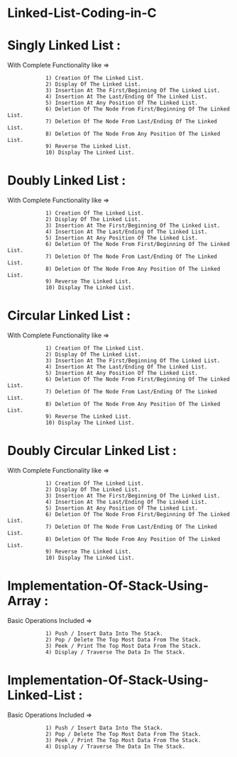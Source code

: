# Linked-List-Coding-in-C

# Singly Linked List :
  With Complete Functionality like =>
  
                1) Creation Of The Linked List.
                2) Display Of The Linked List.
                3) Insertion At The First/Beginning Of The Linked List.
                4) Insertion At The Last/Ending Of The Linked List.
                5) Insertion At Any Position Of The Linked List.
                6) Deletion Of The Node From First/Beginning Of The Linked List.
                7) Deletion Of The Node From Last/Ending Of The Linked List.
                8) Deletion Of The Node From Any Position Of The Linked List.
                9) Reverse The Linked List.
                10) Display The Linked List.

# Doubly Linked List :
  With Complete Functionality like =>

                1) Creation Of The Linked List.
                2) Display Of The Linked List.
                3) Insertion At The First/Beginning Of The Linked List.
                4) Insertion At The Last/Ending Of The Linked List.
                5) Insertion At Any Position Of The Linked List.
                6) Deletion Of The Node From First/Beginning Of The Linked List.
                7) Deletion Of The Node From Last/Ending Of The Linked List.
                8) Deletion Of The Node From Any Position Of The Linked List.
                9) Reverse The Linked List.
                10) Display The Linked List.

# Circular Linked List :
  With Complete Functionality like =>

                1) Creation Of The Linked List.
                2) Display Of The Linked List.
                3) Insertion At The First/Beginning Of The Linked List.
                4) Insertion At The Last/Ending Of The Linked List.
                5) Insertion At Any Position Of The Linked List.
                6) Deletion Of The Node From First/Beginning Of The Linked List.
                7) Deletion Of The Node From Last/Ending Of The Linked List.
                8) Deletion Of The Node From Any Position Of The Linked List.
                9) Reverse The Linked List.
                10) Display The Linked List.

# Doubly Circular Linked List :
  With Complete Functionality like =>

                1) Creation Of The Linked List.
                2) Display Of The Linked List.
                3) Insertion At The First/Beginning Of The Linked List.
                4) Insertion At The Last/Ending Of The Linked List.
                5) Insertion At Any Position Of The Linked List.
                6) Deletion Of The Node From First/Beginning Of The Linked List.
                7) Deletion Of The Node From Last/Ending Of The Linked List.
                8) Deletion Of The Node From Any Position Of The Linked List.
                9) Reverse The Linked List.
                10) Display The Linked List.


# Implementation-Of-Stack-Using-Array :
  Basic Operations Included =>

                1) Push / Insert Data Into The Stack.
                2) Pop / Delete The Top Most Data From The Stack.
                3) Peek / Print The Top Most Data From The Stack.
                4) Display / Traverse The Data In The Stack.

# Implementation-Of-Stack-Using-Linked-List :
  Basic Operations Included =>

                1) Push / Insert Data Into The Stack.
                2) Pop / Delete The Top Most Data From The Stack.
                3) Peek / Print The Top Most Data From The Stack.
                4) Display / Traverse The Data In The Stack.